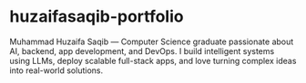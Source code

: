 # huzaifasaqib-portfolio
Muhammad Huzaifa Saqib — Computer Science graduate passionate about AI, backend, app development, and DevOps. I build intelligent systems using LLMs, deploy scalable full-stack apps, and love turning complex ideas into real-world solutions.
